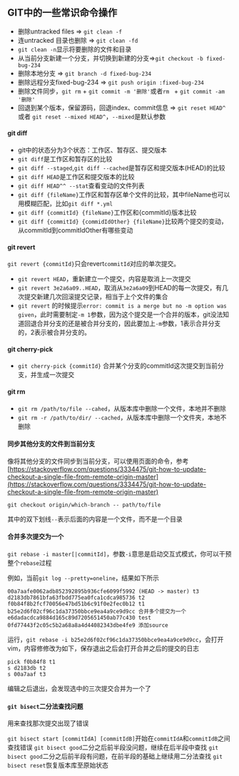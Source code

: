 ## GIT中的一些常识命令操作

* 删除untracked files => `git clean -f`
* 连untracked 目录也删除 => `git clean -fd`
* `git clean -n`显示将要删除的文件和目录
* 从当前分支新建一个分支，并切换到新建的分支=>`git checkout -b fixed-bug-234`
* 删除本地分支 => `git branch -d fixed-bug-234`
* 删除远程分支fixed-bug-234 => `git push origin :fixed-bug-234`
* 删除文件同步，`git rm` + `git commit -m '删除'`或者`rm ` + `git commit -am '删除'`
* 回退到某个版本，保留源码，回退index、commit信息 => `git reset HEAD^` 或者 `git reset --mixed HEAD^`，`--mixed`是默认参数

#### git diff
* git中的状态分为3个状态：工作区、暂存区、提交版本
* `git diff`是工作区和暂存区的比较
* `git diff --staged`,`git diff --cached`是暂存区和提交版本(HEAD)的比较
* `git diff HEAD`是工作区和提交版本的比较
* `git diff HEAD^^ --stat`查看变动的文件列表
* `git diff {fileName}`工作区和暂存区单个文件的比较，其中fileName也可以用模糊匹配，比如`git diff *.yml`
* `git diff {commitId} {fileName}`工作区和{commitId}版本比较
* `git diff {commitId} {commidIdOther} {fileName}`比较两个提交的变动，从commitId到commitIdOther有哪些变动

#### git revert
`git revert {commitId}`只会revert`commitId`对应的单次提交。

* `git revert HEAD`，重新建立一个提交，内容是取消上一次提交
* `git revert 3e2a6a09..HEAD`，取消从`3e2a6a09`到HEAD的每一次提交，有几次提交新建几次回滚提交记录，相当于上个文件的集合
* `git revert` 的时候提示`error: commit is a merge but no -m option was given`，此时需要制定`-m 1`参数，因为这个提交是一个合并的版本，git没法知道回退合并分支的还是被合并分支的，因此要加上`-m`参数，1表示合并分支的，2表示被合并分支的。

#### git cherry-pick
* `git cherry-pick {commitId}` 合并某个分支的commitId这次提交到当前分支，并生成一次提交

#### git rm
* `git rm /path/to/file --cahed`，从版本库中删除一个文件，本地并不删除
* `git rm -r /path/to/dir/ --cached`，从版本库中删除一个文件夹，本地不删除

#### 同步其他分支的文件到当前分支
像将其他分支的文件同步到当前分支，可以使用页面的命令，参考[https://stackoverflow.com/questions/3334475/git-how-to-update-checkout-a-single-file-from-remote-origin-master](https://stackoverflow.com/questions/3334475/git-how-to-update-checkout-a-single-file-from-remote-origin-master)

`git checkout origin/which-branch -- path/to/file`

其中的双下划线`--`表示后面的内容是一个文件，而不是一个目录

#### 合并多次提交为一个
`git rebase -i master[|commitId]`，参数`-i`意思是启动交互式模式，你可以干预整个`rebase`过程

例如，当前`git log --pretty=oneline`，结果如下所示
```
00a7aafe0062adb852392895b936cfe6099f5992 (HEAD -> master) t3
d2183db7861bfa63fbdd775ea0fca1cdca985736 t2
f0b84f8b2fcf70056e47bd51b6c91f0e2fec0b12 t1
b25e2d6f02cf96c1da37350bbce9ea4a9ce9d9cc 合并多个提交为一个
e6dadacdca9884d165c89d7205651450ab77c430 test
0fd77443f2c05c5b2a68a8a4d44082343dbe4fe9 添加source
```

运行，`git rebase -i b25e2d6f02cf96c1da37350bbce9ea4a9ce9d9cc`，会打开vim，内容修修改为如下，保存退出之后会打开合并之后的提交的日志
```
pick f0b84f8 t1
s d2183db t2
s 00a7aaf t3
```

编辑之后退出，会发现选中的三次提交合并为一个了

#### `git bisect`二分法查找问题
用来查找那次提交出现了错误

`git bisect start [commitIdA] [commitIdB]`开始在`commitIdA`和`commitIdB`之间查找错误
`git bisect good`二分之后前半段没问题，继续在后半段中查找
`git bisect good`二分之后前半段有问题，在前半段的基础上继续用二分法查找
`git bisect reset`恢复版本库至原始状态
